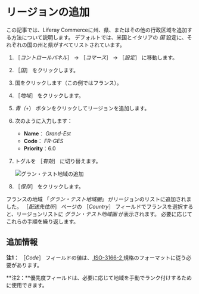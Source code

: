 # リージョンの追加

この記事では、Liferay Commerceに州、県、またはその他の行政区域を追加する方法について説明します。 デフォルトでは、米国とイタリアの _国_ 設定に、それぞれの国の州と県がすべてリストされています。

1. ［_コントロールパネル_］ → ［_コマース_］ → ［_設定_］ に移動します。
1. ［_国_］ をクリックします。
1. 国をクリックします（この例ではフランス）。
1. ［_地域_］ をクリックします。
1. _青（+_） ボタンをクリックしてリージョンを追加します。
1. 次のように入力します：
    * **Name**： _Grand-Est_
    * **Code**： _FR-GES_
    * **Priority**：6.0
1. トグルを ［_有効_］ に切り替えます。

    ![グラン・テスト地域の追加](./adding-regions/images/01.png)
1. ［_保存_］ をクリックします。

フランスの地域 「_グラン・テスト地域圏_」 がリージョンのリストに追加されました。 ［_配送先住所_］ ページの ［_Country_］ フィールドでフランスを選択すると、リージョンリストに _グラン・テスト地域圏_ が表示されます。 必要に応じてこれらの手順を繰り返します。

## 追加情報

**注1：** ［_Code_］ フィールドの値は、[ ISO-3166-2 ](https://ipfs.io/ipfs/QmXoypizjW3WknFiJnKLwHCnL72vedxjQkDDP1mXWo6uco/wiki/ISO_3166-2.html)規格のフォーマットに従う必要があります。

**注2：**優先度フィールドは、必要に応じて地域を手動でランク付けするために使用できます。
